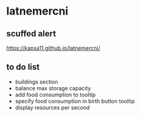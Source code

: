 # latnemercni

## scuffed alert

https://kapsa11.github.io/latnemercni/


## to do list

* buildings section
* balance max storage capacity
* add food consumption to tooltip
* specify food consumption in birth button tooltip
* display resources per second
